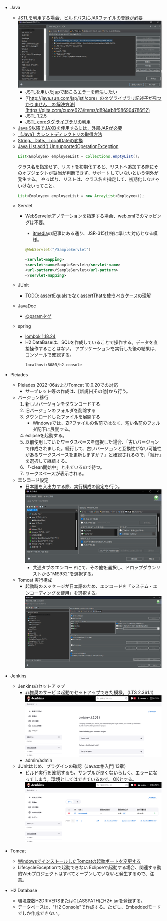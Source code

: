 *   Java
    -   JSTLを利用する場合、ビルドバスにJARファイルの登録が必要
        ![ビルドパスへの登録](../images/eclipse/jstl_taglib.png)
        -   [JSTLを用いたjspで起こるエラーを解決したい](https://teratail.com/questions/350891)
        -   [「http://java.sun.com/jsp/jstl/core」のタグライブラリ記述子が見つかりません　の解決方法](https://qiita.com/cuore623/items/d894ab8f986904786f12)
        -   [JSTL 1.2.5](https://mvnrepository.com/artifact/org.glassfish.web/javax.servlet.jsp.jstl/1.2.5)
        -   [JSTL coreタグライブラリの利用](https://qiita.com/sculptcat/items/53d1a3a2d3b973354085)
    -   [Java 9以降でJAXBを使用するには、外部JARが必要](https://github.com/acroquest/javabook-support/issues/49)
    -   [【Java】カレントディレクトリの取得方法](https://qiita.com/mushroominger/items/89e60847879b7e9a3ad0)
    -   [String、Date、LocalDateの変換](https://qiita.com/hryshtk/items/43991beaabbb9d587360)
    -   [Java List.add() UnsupportedOperationException](https://stackoverflow.com/questions/5755477/java-list-add-unsupportedoperationexception)<BR />
        ```java
        List<Employee> employeeList = Collections.emptyList();
        ```
        クラス名を指定せず、リストを初期化すると、リストへ追加する際にそのオブジェクトが妥当が判断できず、サポートしていないという例外が発生する。
        やっぱり、リストは、クラス名を指定して、初期化しなきゃいけないってこと。
        ```java
        List<Employee> employeeList = new ArrayList<Employee>();
        ```
    *   Servlet
        -   WebServeletアノテーションを指定する場合、web.xmlでのマッピングは不要。
            -   [itmedia](https://atmarkit.itmedia.co.jp/ait/articles/1104/12/news134.html)の記事にある通り、JSR-315仕様に準じた対応となる模様。

            ```java
            @WebServlet("/SampleServlet")
            ```

            ```xml
            <servlet-mapping>
            <servlet-name>SampleServlet</servlet-name>
            <url-pattern>/SampleServlet</url-pattern>
            </servlet-mapping>
            ```
    *   JUnit
        -   [TODO: assertEqualsでなくassertThatを使うべきケースの理解](https://torazuka.hatenablog.com/entry/20111003/junit)

    *   JavaDoc
        -   [@paramタグ](https://www.javadrive.jp/javadoc/tag/index7.html)

    *   spring
        -   [lombok 1.18.24](https://projectlombok.org/)
        -   H2 DataBaseは、SQLを作成していることで操作する。データを直接操作することはない。
            アプリケーションを実行した後の結果は、コンソールで確認する。
            ```
            localhost:8080/h2-console
            ```

*   Pleiades
    *   Pleiades 2022-06およびTomcat 10.0.20での対応
        -   サーブレット等の作成は、[新規]-[その他]から行う。
    *   バージョン移行
        1.  新しいバージョンをダウンロードする
        1.  旧バージョンのフォルダを削除する
        1.  ダウンロードしたファイルを展開する
            *   Windowsでは、ZIPファイルの名前ではなく、短い名前のフォルダ配下に展開する。
        1.  eclipseを起動する。
        1.  以前使用していたワークスペースを選択した場合、「古いバージョンで作成されました。続行して、古いバージョンと互換性がない可能性があるワークスペースを更新しますか？」と確認されるので、「続行」を選択して継続する。
        1.  「-clean開始中」と出ているので待つ。
        1.  ワークスペースが表示される。
    *   エンコード設定
        -   日本語を入出力する際、実行構成の設定を行う。
            ![実行構成](../images/eclipse/eclipse_encode.png)
            -   共通タブのエンコードにて、その他を選択し、ドロップダウンリストから"MS932"を選択する。
    *   Tomcat 実行構成
        -   起動時のメッセージが日本語のため、エンコードを「システム・エンコーディングを使用」を選択する。
            ![実行構成](../images/eclipse/tomcat_configuration.png)

*   Jenkins
    -   Jenkinsのセットアップ
        -   非推奨のサービス起動でセットアップできた模様。（LTS 2.361.1）
            ![ダッシュボード](../images/jenkins/Jenkins_Dashboard.png)
        -   admin/admin
    -   JUnitはじめ、プラグインの確認（Java本格入門 13章）
        -   ビルド実行を確認するも、サンプルが良くないらしく、エラーになってしまう。環境としてはできているので、OKとする。
            ![ビルド実行](../images/jenkins/Jenkins_Build.png)

*   Tomcat
    -   [WindowsでインストールしたTomcatの起動ポートを変更する](https://mr-star.hatenablog.com/entry/tomcat/005)
    -   LifecycleExceptionで起動できない
        Eclipseで起動する場合、関連する動的Webプロジェクトはすべてオープンしていないと発生するので、注意。

*   H2 Database
    -   環境変数H2DRIVERSまたはCLASSPATHにH2*.jarを登録する。
    -   データベースは、"H2 Console"で作成する。ただし、Embeddedモードでしか作成できない。
